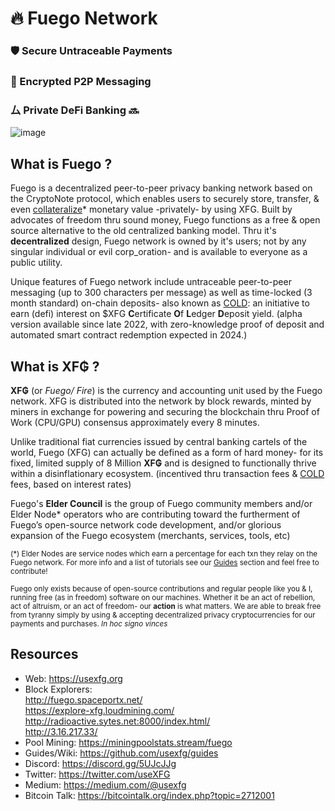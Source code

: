 #   🔥 Fuego Network

### 🛡 Secure Untraceable Payments 
### 🔏 Encrypted P2P Messaging 
### ⼛  Private DeFi Banking 🔜 

![image](https://raw.githubusercontent.com/usexfg/fuego-data/master/images/fuegoline.gif)

## What is Fuego ?

Fuego is a decentralized peer-to-peer privacy banking network based on the CryptoNote protocol, which enables users to securely store, transfer, & even [collateralize](https://github.com/usexfg/cold-dao)* monetary value -privately- by using XFG.
Built by advocates of freedom thru sound money, Fuego functions as a free & open source alternative to the old centralized banking model. Thru it's **decentralized** design, Fuego network is owned by it's users; not by any singular individual or evil corp_oration- and is available to everyone as a public utility.

Unique features of Fuego network include untraceable peer-to-peer messaging  (up to 300 characters per message) as well as time-locked (3 month standard) on-chain deposits- also known as  [COLD](https://github.com/usexfg/cold-dao): an initiative to earn (defi) interest on $XFG **C**ertificate **O**f **L**edger **D**eposit yield. (alpha version available since late 2022, with zero-knowledge proof of deposit and automated smart contract redemption expected in 2024.)

## What is XF₲ ?

**XF₲** (or *Fuego/ Fire*) is the currency and accounting unit used by the Fuego network. XFG is distributed into the network by block rewards, minted by miners in exchange for powering and securing the blockchain thru Proof of Work (CPU/GPU) consensus approximately every 8 minutes. 

Unlike traditional fiat currencies issued by central banking cartels of the world, Fuego (XFG) can actually be defined as a form of hard money- for its fixed, limited supply of 8 Million **XF₲** and is designed to functionally thrive within a disinflationary ecosystem. (incentived thru transaction fees & [COLD](https://github.com/usexfg/cold-dao) fees, based on interest rates)


Fuego's **Elder Council** is the group of Fuego community members and/or Elder Node* operators who are contributing toward the furtherment of Fuego’s open-source network code development, and/or glorious expansion of the Fuego ecosystem (merchants, services, tools, etc)

<sup>(*) Elder Nodes are service nodes which earn a percentage for each txn they relay on the Fuego network. For more info and a list of tutorials see our [Guides](https://github.com/usexfg/Guides/wiki/) section and feel free to contribute!

<sup> Fuego only exists because of open-source contributions and regular people like you & I, running free (as in freedom) software on our machines. Whether it be an act of rebellion, act of altruism, or an act of freedom- our **action** is what matters. We are able to break free from tyranny simply by using & accepting decentralized privacy cryptocurrencies for our payments and purchases. *In hoc signo vinces*</sup></sup>

## Resources

-   Web: <https://usexfg.org>
-   Block Explorers:  
<http://fuego.spaceportx.net/>     
<https://explore-xfg.loudmining.com/>  
<http://radioactive.sytes.net:8000/index.html/>  
<http://3.16.217.33/>
-   Pool Mining: <https://miningpoolstats.stream/fuego>
-   Guides/Wiki:  <https://github.com/usexfg/guides>
-   Discord: <https://discord.gg/5UJcJJg>
-   Twitter: <https://twitter.com/useXFG>
-   Medium: <https://medium.com/@usexfg>
-   Bitcoin Talk: <https://bitcointalk.org/index.php?topic=2712001>
